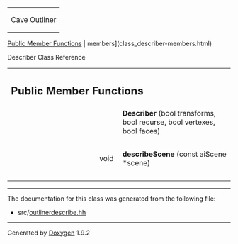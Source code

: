 <table data-cellspacing="0" data-cellpadding="0">
<colgroup>
<col style="width: 100%" />
</colgroup>
<tbody>
<tr class="odd" style="height: 56px;">
<td id="projectalign" style="padding-left: 0.5em"><div id="projectname">
Cave Outliner
</div></td>
</tr>
</tbody>
</table>

[Public Member Functions](#pub-methods) | 
members](class_describer-members.html)

Describer Class Reference

<table class="memberdecls">
<colgroup>
<col style="width: 50%" />
<col style="width: 50%" />
</colgroup>
<tbody>
<tr class="odd heading">
<td colspan="2"><h2 id="public-member-functions" class="groupheader"><span id="pub-methods"></span> Public Member Functions</h2></td>
</tr>
<tr class="even memitem:a54a7d2be5e7e2c7272d5193c933d6f7e">
<td style="text-align: right;" class="memItemLeft" data-valign="top"><span id="a54a7d2be5e7e2c7272d5193c933d6f7e"></span>  </td>
<td class="memItemRight" data-valign="bottom"><strong>Describer</strong> (bool transforms, bool recurse, bool vertexes, bool faces)</td>
</tr>
<tr class="odd separator:a54a7d2be5e7e2c7272d5193c933d6f7e">
<td colspan="2" class="memSeparator"> </td>
</tr>
<tr class="even memitem:a76530b5d374572e9e75b2637b49d7e0a">
<td style="text-align: right;" class="memItemLeft" data-valign="top"><span id="a76530b5d374572e9e75b2637b49d7e0a"></span> void </td>
<td class="memItemRight" data-valign="bottom"><strong>describeScene</strong> (const aiScene *scene)</td>
</tr>
<tr class="odd separator:a76530b5d374572e9e75b2637b49d7e0a">
<td colspan="2" class="memSeparator"> </td>
</tr>
</tbody>
</table>

------------------------------------------------------------------------

The documentation for this class was generated from the following file:

-   src/<a href="outlinerdescribe_8hh_source.html" class="el">outlinerdescribe.hh</a>

------------------------------------------------------------------------

<span class="small">Generated
by [Doxygen](https://www.doxygen.org/index.html)
1.9.2</span>
